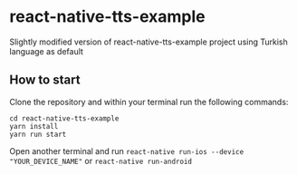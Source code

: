 # react-native-tts-example
Slightly modified version of react-native-tts-example project using Turkish language as default

## How to start
Clone the repository and within your terminal run the following commands:
```
cd react-native-tts-example
yarn install
yarn run start
```

Open another terminal and run `react-native run-ios --device "YOUR_DEVICE_NAME"` or `react-native run-android`
